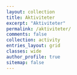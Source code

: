 ```yaml
---
layout: collection
title: Aktiviteter
excerpt: "Aktiviteter"
permalink: /aktiviteter/
comments: false
collection: activity
entries_layout: grid
classes: wide
author_profile: true
sitemap: false
---
```

